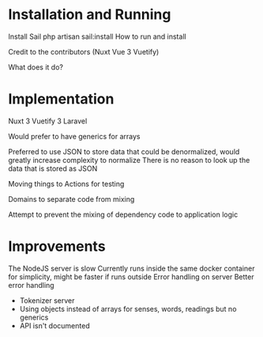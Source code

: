# Installation and Running
Install Sail
php artisan sail:install
How to run and install

Credit to the contributors (Nuxt Vue 3 Vuetify)

What does it do?

# Implementation

Nuxt 3
Vuetify 3
Laravel

Would prefer to have generics for arrays

Preferred to use JSON to store data that could be denormalized, would greatly increase complexity to normalize
There is no reason to look up the data that is stored as JSON

Moving things to Actions for testing

Domains to separate code from mixing

Attempt to prevent the mixing of dependency code to application logic

# Improvements
The NodeJS server is slow
    Currently runs inside the same docker container for simplicity, might be faster if runs outside
    Error handling on server
Better error handling
- Tokenizer server 
- Using objects instead of arrays for senses, words, readings but no generics
- API isn't documented


